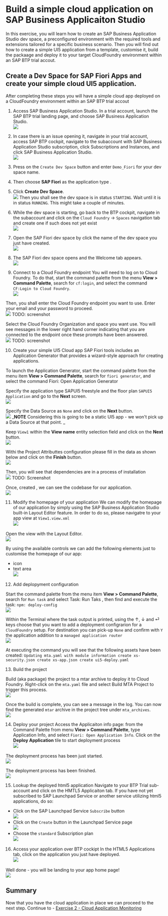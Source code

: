 # Build a simple cloud application on SAP Business Applicaiton Studio

In this exercise, you will learn how to create an SAP Business Application Studio dev space, a preconfigured environment with the required tools and extensions tailored for a specific business scenario. Then you will find out how to create a simple UI5 application from a template, customise it, build the packaage and deploy it to your target CloudFoundry environment within an SAP BTP trial accout. 

## Create a Dev Space for SAP Fiori Apps and create your simple cloud UI5 application.

After completing these steps you will have a simple cloud app deployed on a CloudFoundry environment within an SAP BTP trial accout

1.	Access SAP Business Application Studio.
In a trial account, launch the SAP BTP trial landing page, and choose SAP Business Application Studio.
<br>![](/exercises/0/images/ex0_1.png)

2. In case there is an issue opening it, navigate in your trial account, access SAP BTP cockpit, navigate to the subaccount with SAP Business Application Studio subscription, click Subscriptions and Instances, and click SAP Business Application Studio.
<br>![](/exercises/0/images/ex0_2.png)

3. Press on the `Create Dev Space` button and enter `Demo_Fiori` for your dev space name. 

4. Then choose **SAP Fiori** as the application type . 

5. Click **Create Dev Space**.
<br>![](/exercises/0/images/ex0_4.png)
Then you shall see the dev space is in status `STARTING`. Wait until it is in status `RUNNING`. This might take a couple of minutes.

6. While the dev space is starting, go back to the BTP cockpit, navigate in the subaccount and click on the `Cloud Foundry` -> `Spaces` navigation tab and create one if such does not yet exist
<br>![](/exercises/0/images/ex0_4_1.png)

7. Open the SAP Fiori dev space by click the name of the dev space you just have created.
<br>![](/exercises/0/images/ex0_5.png)

8. The SAP Fiori dev space opens and the Welcome tab appears.
<br>![](/exercises/0/images/ex0_6.png)


9. Connect to a Cloud Foundry endpoint
You will need to log on to Cloud Foundry. To do that, start the command palette from the menu **View > Command Palette**, search for `cf:login`, and select the command `CF:Login to Cloud Foundry`.
<br>![](/exercises/0/images/ex0_7.png)

Then, you shall enter the Cloud Foundry endpoint you want to use. Enter your email and your password to proceed.
<br>![](/exercises/0/images/ex0_8.png)
TODO: screenshot

Select the Cloud Foundry Organization and space you want use. You will see messages in the lower right hand corner indicating that you are connected to the endpoint once these prompts have been answered.
<br>![](/exercises/0/images/ex0_9.png)
TODO: screenshot

10. Create your simple UI5 Cloud app 
SAP Fiori tools includes an Application Generator that provides a wizard-style approach for creating applications.

To launch the Application Generator, start the command palette from the menu item **View > Command Palette**, search for `fiori generator`, and select the command Fiori: Open Application Generator

Specify the application type SAPUI5 freestyle and the floor plan `SAPUI5 Application` and go to the **Next** screen.
<br>![](/exercises/0/images/ex0_10.png)

Specify the Data Source as `None` and click on the **Next** button. 
<br>![](/exercises/0/images/ex0_11.png)
_**NOTE** Considering this is going to be a static UI5 app - we won't pick up a Data Source at that point. _

Keep `View1` within the **View name** entity selection field and click on the **Next** button. 
<br>![](/exercises/0/images/ex0_12.png)

Withi the Project Attributtes configuration please fill in the data as shown below and click on the **Finish** button. 
<br>![](/exercises/0/images/ex0_13.png)

Then, you will see that dependencies are in a process of installation
<br>![](/exercises/0/images/ex0_14.png)
TODO: Screenshot

Once, created , we can see the codebase for our application. 
<br>![](/exercises/0/images/ex0_15.png)

11. Modify the homepage of your application 
We can modify the homepage of our application by simply using the SAP Business Application Studio built-in Layout Editor feature. In order to do so, please navigatre to your app view at `View1.view.xml` 
<br>![](/exercises/0/images/ex0_16.png)

Open the view with the  Layout Editor. 
<br>![](/exercises/0/images/ex0_17.png)

By using the available controls we can add the following elements just to customise the homepage of our app: 
- icon 
- text area 
<br>![](/exercises/0/images/ex0_18.png)

12. Add deplopyment configuration

Start the command palette from the menu item **View > Command Palette**, search for `Run task` and select Task: Run Taks , then find and execute the task: `npm: deploy-config`
<br>![](/exercises/0/images/ex0_19.png)

Within the Terminal where the task output is printed, using the ↑, ↓ and ⏎ keys choose that you want to add a deployment configrarion for a `CloudFoundry` setup. For destination you can pick-up `None` and confirm with `Y` the application addition to a `managed application router`
<br>![](/exercises/0/images/ex0_20.png)

At executing the command you will see that the following assets have been created: 
`Updating mta.yaml with module information
   create xs-security.json
   create xs-app.json
   create ui5-deploy.yaml` 

13. Build the project

Build (aka package) the project to a mtar archive to deploy it to Cloud Foundry. Right-click on the `mta.yaml` file and select Build MTA Project to trigger this process.
<br>![](/exercises/0/images/ex0_21.png)

Once the build is complete, you can see a message in the log. You can now find the generated `mtar` archive in the project tree under `mta_archives`.
<br>![](images/0_22.png)

14. Deploy your project 
Access the Applicaiton info page: from the Command Palette from menu **View > Command Palette**, type Application Info, and select `Fiori: Open Application Info`. Click on the **Deploy Application** tile to start deployment process
<br>![](/exercises/0/images/ex0_23.png)

The deployment process has been just started.
<br>![](/exercises/0/images/ex0_24.png)

The deployment process has been  finished.
<br>![](/exercises/0/images/ex0_25.png)

15. Lookup the deployed html5 application
Navigate to your BTP Trial sub-account and click on the HMTL5 Applicaiton tab. If you have not yet subscribed to SAP Launchpad Service or another service utilizing html5 applications, do so:

- Click on the SAP Launchpad Service `Subscribe` button
<br>![](/exercises/0/images/ex0_28.png)
- Click on the `Create` button in the Launchpad Service page
<br>![](/exercises/0/images/ex0_29.png)
- Choose the `standard` Subscription plan
<br>![](/exercises/0/images/ex0_30.png)


16. Access your application over BTP cockipt 
In the HTML5 Applications tab, click on the application you just have deployed.
<br>![](/exercises/0/images/ex0_26.png)

Well done - you will be landing to your app home page!
<br>![](/exercises/0/images/ex0_27.png)


## Summary

Now that you have the cloud application in place we can proceed to the next step.
Continue to - [Exercise 2 - Cloud Application Monitoring](../1/README.md)
